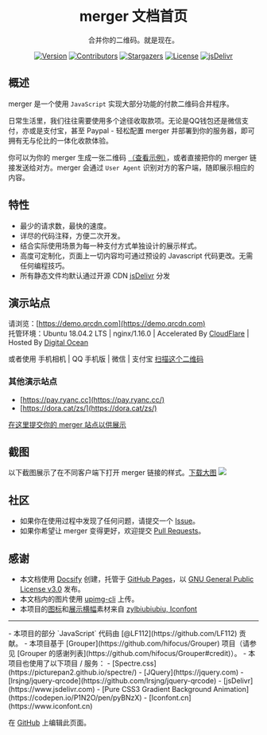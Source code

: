 <h1 align="center">merger 文档首页</h1>

<p align="center">
合并你的二维码。就是现在。
</p>

<p align="center">
<a href="https://github.com/hifocus/merger/releases"><img alt="Version" src="https://img.shields.io/github/release/hifocus/merger/all.svg?style=flat-square"/></a>
<a href="https://github.com/hifocus/merger/graphs/contributors"><img alt="Contributors" src="https://img.shields.io/github/contributors/hifocus/merger.svg?style=flat-square"/></a>
<a href="https://github.com/hifocus/merger/stargazers"><img alt="Stargazers" src="https://img.shields.io/github/stars/hifocus/merger.svg?style=flat-square"/></a>
<a href="https://github.com/hifocus/merger/blob/master/LICENSE"><img alt="License" src="https://img.shields.io/github/license/hifocus/merger.svg?style=flat-square"/></a>
<a href="https://www.jsdelivr.com/package/gh/hifocus/merger"><img alt="jsDelivr" src="https://data.jsdelivr.com/v1/package/gh/hifocus/merger/badge"/></a>
</p>


## 概述
merger 是一个使用 `JavaScript` 实现大部分功能的付款二维码合并程序。

日常生活里，我们往往需要使用多个途径收取款项。无论是QQ钱包还是微信支付，亦或是支付宝，甚至 Paypal - 轻松配置 merger 并部署到你的服务器，即可拥有无与伦比的一体化收款体验。

你可以为你的 merger 生成一张二维码 [（查看示例）](https://ae01.alicdn.com/kf/H25acb23448f34427bba3021072797105S.png)，或者直接把你的 merger 链接发送给对方。merger 会通过 `User Agent` 识别对方的客户端，随即展示相应的内容。

## 特性
- 最少的请求数，最快的速度。
- 详尽的代码注释，方便二次开发。
- 结合实际使用场景为每一种支付方式单独设计的展示样式。
- 高度可定制化，页面上一切内容均可通过预设的 Javascript 代码更改。无需任何编程技巧。
- 所有静态文件均默认通过开源 CDN [jsDelivr](https://www.jsdelivr.com) 分发

## 演示站点
请浏览：[https://demo.qrcdn.com](https://demo.qrcdn.com)<br>托管环境：Ubuntu 18.04.2 LTS | nginx/1.16.0 | Accelerated By [CloudFlare](https://www.cloudflare.com) | Hosted By [Digital Ocean](https://m.do.co/c/37a758514a02)

或者使用 手机相机 | QQ 手机版 | 微信 | 支付宝 [扫描这个二维码](https://ae01.alicdn.com/kf/H25acb23448f34427bba3021072797105S.png)

### 其他演示站点
- [https://pay.ryanc.cc](https://pay.ryanc.cc/)
- [https://dora.cat/zs/](https://dora.cat/zs/)

[在这里提交你的 merger 站点以供展示](https://github.com/hifocus/merger/issues/4)

## 截图
以下截图展示了在不同客户端下打开 merger 链接的样式。[下载大图](https://dlc.justhx.com/Screenshot_Original.jpg.direct)
![](https://ae01.alicdn.com/kf/UTB8hFq3KlahduJk43Jaq6zM8FXaR.jpg)

## 社区
- 如果你在使用过程中发现了任何问题，请提交一个 [Issue](https://github.com/hifocus/merger/issues/new)。
- 如果你希望让 merger 变得更好，欢迎提交 [Pull Requests](https://github.com/hifocus/Merger/pulls)。

## 感谢
- 本文档使用 [Docsify](https://docsify.js.org) 创建，托管于 [GitHub Pages](https://pages.github.com)，以 [GNU General Public License v3.0](https://github.com/hifocus/merger/blob/master/LICENSE) 发布。
- 本文档内的图片使用 [upimg-cli](https://github.com/metowolf/upimg-cli) 上传。
- 本项目的[图标](https://github.com/hifocus/merger/blob/gh-pages/themes/merge.png)和[展示横幅](https://github.com/hifocus/merger/blob/gh-pages/themes/banner.psd)素材来自 [zylbiubiubiu, Iconfont](https://www.iconfont.cn/user/detail?uid=724490)
<hr>
- 本项目的部分 `JavaScript` 代码由 [@LF112](https://github.com/LF112) 贡献。
- 本项目基于 [Grouper](https://github.com/hifocus/Grouper) 项目（请参见 [Grouper 的感谢列表](https://github.com/hifocus/Grouper#credit)）。
- 本项目也使用了以下项目 / 服务：
  - [Spectre.css](https://picturepan2.github.io/spectre/)
  - [JQuery](https://jquery.com)
  - [lrsjng/jquery-qrcode](https://github.com/lrsjng/jquery-qrcode)
  - [jsDelivr](https://www.jsdelivr.com)
  - [Pure CSS3 Gradient Background Animation](https://codepen.io/P1N2O/pen/pyBNzX)
  - [Iconfont.cn](https://www.iconfont.cn)


在 [GitHub](https://github.com/hifocus/merger/tree/gh-pages) 上编辑此页面。